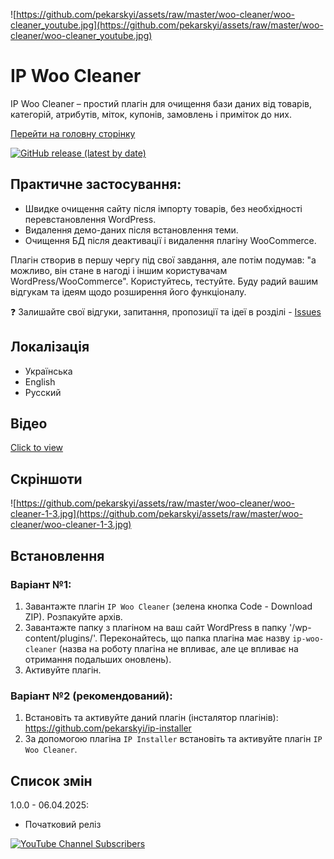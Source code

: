 ![https://github.com/pekarskyi/assets/raw/master/woo-cleaner/woo-cleaner_youtube.jpg](https://github.com/pekarskyi/assets/raw/master/woo-cleaner/woo-cleaner_youtube.jpg)

# IP Woo Cleaner

IP Woo Cleaner – простий плагін для очищення бази даних від товарів, категорій, атрибутів, міток, купонів, замовлень і приміток до них.

[Перейти на головну сторінку](https://github.com/pekarskyi/ip-woo-cleaner)

[![GitHub release (latest by date)](https://img.shields.io/github/v/release/pekarskyi/woo-cleaner?style=for-the-badge)](https://GitHub.com/pekarskyi/woo-cleaner/releases/)

## Практичне застосування:
- Швидке очищення сайту після імпорту товарів, без необхідності перевстановлення WordPress.
- Видалення демо-даних після встановлення теми.
- Очищення БД після деактивації і видалення плагіну WooCommerce.

Плагін створив в першу чергу під свої завдання, але потім подумав: "а можливо, він стане в нагоді і іншим користувачам WordPress/WooCommerce".
Користуйтесь, тестуйте. Буду радий вашим відгукам та ідеям щодо розширення його функціоналу.

❓ Залишайте свої відгуки, запитання, пропозиції та ідеї в розділі - [Issues](https://github.com/pekarskyi/woo-cleaner/issues)

## Локалізація

- Українська
- English
- Русский

## Відео
[Click to view](https://www.youtube.com/watch?v=H0NKspNEVmY)

## Скріншоти
![https://github.com/pekarskyi/assets/raw/master/woo-cleaner/woo-cleaner-1-3.jpg](https://github.com/pekarskyi/assets/raw/master/woo-cleaner/woo-cleaner-1-3.jpg)

## Встановлення

### Варіант №1:

1. Завантажте плагін `IP Woo Cleaner` (зелена кнопка Code - Download ZIP). Розпакуйте архів.
2. Завантажте папку з плагіном на ваш сайт WordPress в папку '/wp-content/plugins/'. Переконайтесь, що папка плагіна має назву `ip-woo-cleaner` (назва на роботу плагіна не впливає, але це впливає на отримання подальших оновлень).
3. Активуйте плагін.

### Варіант №2 (рекомендований):

1. Встановіть та активуйте даний плагін (інсталятор плагінів): https://github.com/pekarskyi/ip-installer
2. За допомогою плагіна `IP Installer` встановіть та активуйте плагін `IP Woo Cleaner`.

## Список змін

1.0.0 - 06.04.2025:
- Початковий реліз

[![YouTube Channel Subscribers](https://img.shields.io/youtube/channel/subscribers/UC9ZEeT6WrGupgza9KXpazyA)](https://www.youtube.com/@inwebpress/videos)